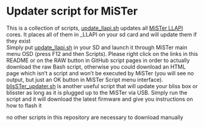 # Updater script for MiSTer
This is a collection of scripts, [update_llapi.sh](https://github.com/MiSTer-LLAPI/Updater_script_MiSTer/blob/master/update_llapi.sh?raw=true) updates all [MiSTer LLAPI](https://github.com/Updater_script_MiSTer/Main_MiSTer/wiki) cores. It places all of them in _LLAPI on your sd card and will update them if they exist<br>
Simply put [update_llapi.sh](https://github.com/MiSTer-LLAPI/Updater_script_MiSTer/blob/master/update_llapi.sh?raw=true) in your SD and launch it through MiSTer main menu OSD (press F12 and then Scripts). Please right click on the links in this README or on the RAW button in GitHub script pages in order to actually download the raw Bash script, otherwise you could download an HTML page which isn’t a script and won’t be executed by MiSTer (you will see no output, but just an OK button in MiSTer Script menu interface).<br>
[blisSTer_updater.sh](https://github.com/MiSTer-LLAPI/Updater_script_MiSTer/blob/master/blisSTer_updater.sh?raw=true) is another useful script that will update your bliss box or blisster as long as it is plugged up to the MiSTer via USB. Simply run the script and it will download the latest firmware and give you instructions on how to flash it

no other scripts in this repository are necessary to download manually
